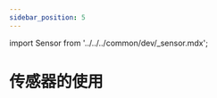 ```yaml
---
sidebar_position: 5
---
```


import Sensor from '../../../common/dev/\_sensor.mdx';

# 传感器的使用

<Sensor />
